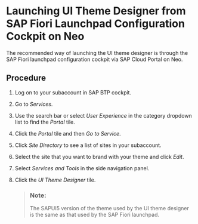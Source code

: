 <!-- loioa28d64c3b6514d58bac52181ae671727 -->

# Launching UI Theme Designer from SAP Fiori Launchpad Configuration Cockpit on Neo

The recommended way of launching the UI theme designer is through the SAP Fiori launchpad configuration cockpit via SAP Cloud Portal on Neo.



## Procedure

1.  Log on to your subaccount in SAP BTP cockpit.

2.  Go to *Services*.

3.  Use the search bar or select *User Experience* in the category dropdown list to find the *Portal* tile.

4.  Click the *Portal* tile and then *Go to Service*.

5.  Click *Site Directory* to see a list of sites in your subaccount.

6.  Select the site that you want to brand with your theme and click *Edit*.

7.  Select *Services and Tools* in the side navigation panel.

8.  Click the *UI Theme Designer* tile.

    > ### Note:  
    > The SAPUI5 version of the theme used by the UI theme designer is the same as that used by the SAP Fiori launchpad.


